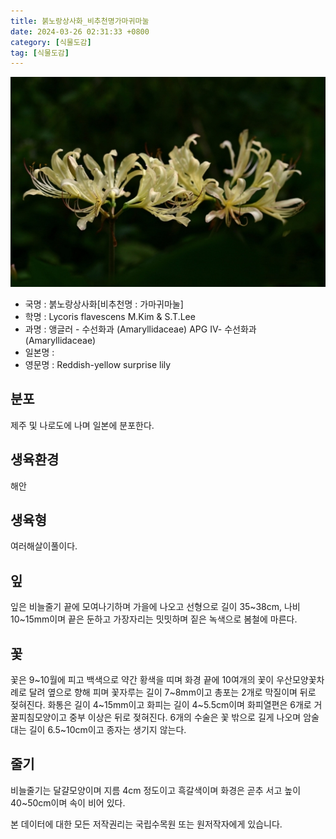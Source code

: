 ```yaml
---
title: 붉노랑상사화_비추천명가마귀마눌
date: 2024-03-26 02:31:33 +0800
category: [식물도감]
tag: [식물도감]
---
```




![붉노랑상사화[비추천명 : 가마귀마눌]](/assets/img/fileUpload/plants/basic/Amaryllidaceae/Lycoris/6163/6163_1_th2.jpg)
- 국명 : 붉노랑상사화[비추천명 : 가마귀마눌]
- 학명 : Lycoris flavescens M.Kim & S.T.Lee
- 과명 : 앵글러 - 수선화과 (Amaryllidaceae) APG Ⅳ- 수선화과 (Amaryllidaceae)
- 일본명 : 
- 영문명 : Reddish-yellow surprise lily


## 분포
제주 및 나로도에 나며 일본에 분포한다.
## 생육환경
해안
## 생육형
여러해살이풀이다.
## 잎
잎은 비늘줄기 끝에 모여나기하며 가을에 나오고 선형으로 길이 35~38cm, 나비 10~15mm이며 끝은 둔하고 가장자리는 밋밋하며 짙은 녹색으로 봄철에 마른다.
## 꽃
꽃은 9~10월에 피고 백색으로 약간 황색을 띠며 화경 끝에 10여개의 꽃이 우산모양꽃차례로 달려 옆으로 향해 피며 꽃자루는 길이 7~8mm이고 총포는 2개로 막질이며 뒤로 젖혀진다. 화통은 길이 4~15mm이고 화피는 길이 4~5.5cm이며 화피열편은 6개로 거꿀피침모양이고 중부 이상은 뒤로 젖혀진다. 6개의 수술은 꽃 밖으로 길게 나오며 암술대는 길이 6.5~10cm이고 종자는 생기지 않는다.
## 줄기
비늘줄기는 달걀모양이며 지름 4cm 정도이고 흑갈색이며 화경은 곧추 서고 높이 40~50cm이며 속이 비어 있다.






본 데이터에 대한 모든 저작권리는 국립수목원 또는 원저작자에게 있습니다.
